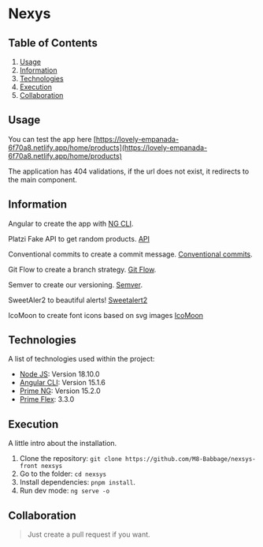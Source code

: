 # Nexys

## Table of Contents

1. [Usage](#usage)
2. [Information](#information)
3. [Technologies](#technologies)
4. [Execution](#execution)
5. [Collaboration](#collaboration)

## Usage

You can test the app here [https://lovely-empanada-6f70a8.netlify.app/home/products](https://lovely-empanada-6f70a8.netlify.app/home/products)

The application has 404 validations, if the url does not exist, it redirects to the main component.

## Information


Angular to create the app with [NG CLI](https://angular.io/cli).

Platzi Fake API to get random products. [API](https://fakeapi.platzi.com/en/rest/products)

Conventional commits to create a commit message. [Conventional commits](https://www.conventionalcommits.org/en/v1.0.0/).

Git Flow to create a branch strategy. [Git Flow](https://nvie.com/posts/a-successful-git-branching-model/).

Semver to create our versioning. [Semver](https://semver.org/).

SweetAler2 to beautiful alerts! [Sweetalert2](https://sweetalert2.github.io/#download)

IcoMoon to create font icons based on svg images [IcoMoon](https://icomoon.io/)

## Technologies

A list of technologies used within the project:

- [Node JS](https://nodejs.org/en/): Version 18.10.0
- [Angular CLI](https://angular.io/cli): Version 15.1.6
- [Prime NG](https://primeng.org/): Version 15.2.0
- [Prime Flex](https://www.primefaces.org/primeflex/): 3.3.0


## Execution

A little intro about the installation.

1. Clone the repository: `git clone https://github.com/M8-Babbage/nexsys-front nexsys`
2. Go to the folder: `cd nexsys`
3. Install dependencies: `pnpm install`.
4. Run dev mode: `ng serve -o`

## Collaboration

> Just create a pull request if you want.